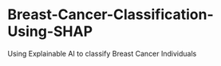 # Breast-Cancer-Classification-Using-SHAP
Using Explainable AI to classify Breast Cancer Individuals
